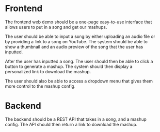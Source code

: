# Frontend

The frontend web demo should be a one-page easy-to-use interface that allows users to put in a song and get our mashups.

The user should be able to input a song by either uploading an audio file or by providing a link to a song on YouTube. The system should be able to show a thumbnail and an audio preview of the song that the user has inputted.

After the user has inputted a song. The user should then be able to click a button to generate a mashup. The system should then display a personalized link to download the mashup.

The user should also be able to access a dropdown menu that gives them more control to the mashup config.

# Backend

The backend should be a REST API that takes in a song, and a mashup config. The API should then return a link to download the mashup.
